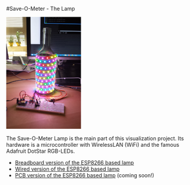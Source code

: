 #Save-O-Meter - The Lamp

<img src="../images/20150805_140515.jpg" alt="lamp" width="200px" height="300px">

The Save-O-Meter Lamp is the main part of this visualization project. Its hardware is a microcontroller with WirelessLAN (WiFi) and the famous Adafruit DotStar RGB-LEDs.

- [Breadboard version of the ESP8266 based lamp](TheLamp_ESP8266Breadboard)
- [Wired version of the ESP8266 based lamp](TheLamp_ESP8266Wired)
- [PCB version of the ESP8266 based lamp](TheLamp_ESP8266PCB) (coming soon!)
